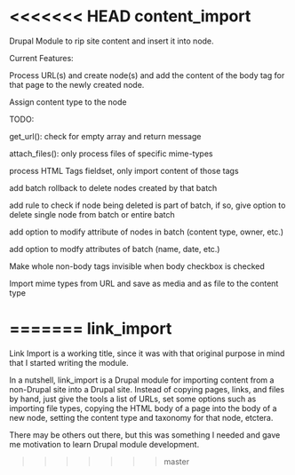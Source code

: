 <<<<<<< HEAD
content_import
==============

Drupal Module to rip site content and insert it into node.

Current Features:

Process URL(s) and create node(s) and add the content of the body tag for that page to the newly created node.

Assign content type to the node



TODO:


get_url(): check for empty array and return message

attach_files(): only process files of specific mime-types

process HTML Tags fieldset, only import content of those tags

add batch rollback to delete nodes created by that batch

add rule to check if node being deleted is part of batch, if so, give option to delete single node from batch or entire batch

add option to modify attribute of nodes in batch (content type, owner, etc.)

add option to modfy attributes of batch (name, date, etc.)

Make whole non-body tags invisible when body checkbox is checked

Import mime types from URL and save as media and as file to the content type


=======
link_import
===========
Link Import is a working title, since it was with that original purpose in mind that I started writing the module.

In a nutshell, link_import is a Drupal module for importing content from a non-Drupal site into a Drupal site. Instead of copying pages, links, and files by hand, just give the tools a list of URLs, set some options such as importing file types, copying the HTML body of a page into the body of a new node, setting the content type and taxonomy for that node,
etctera.

There may be others out there, but this was something I needed and gave me motivation to learn Drupal module development.
>>>>>>> master
